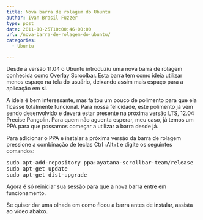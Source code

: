 ```yaml
---
title: Nova barra de rolagem do Ubuntu
author: Ivan Brasil Fuzzer
type: post
date: 2011-10-25T10:00:46+00:00
url: /nova-barra-de-rolagem-do-ubuntu/
categories:
  - Ubuntu

---
```

Desde a versão 11.04 o Ubuntu introduziu uma nova barra de rolagem conhecida como Overlay Scroolbar. Esta barra tem como ideia utilizar menos espaço na tela do usuário, deixando assim mais espaço para a aplicação em si.

A ideia é bem interessante, mas faltou um pouco de polimento para que ela ficasse totalmente funcional. Para nossa felicidade, este polimento já vem sendo desenvolvido e deverá estar presente na próxima versão LTS, 12.04 Precise Pangolin. Para quem não aguenta esperar, meu caso, já temos um PPA para que possamos começar a utilizar a barra desde já.

Para adicionar o PPA e instalar a próxima versão da barra de rolagem pressione a combinação de teclas Ctrl+Alt+t e digite os seguintes comandos:

<pre class="brush:shell">sudo apt-add-repository ppa:ayatana-scrollbar-team/release
sudo apt-get update
sudo apt-get dist-upgrade</pre>

Agora é só reiniciar sua sessão para que a nova barra entre em funcionamento.

Se quiser dar uma olhada em como ficou a barra antes de instalar, assista ao vídeo abaixo.

<p style="text-align: center;">
</p>